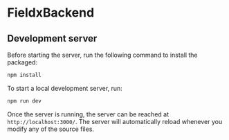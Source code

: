 # FieldxBackend

## Development server

Before starting the server, run the following command to install the packaged:

```bash
npm install
```

To start a local development server, run:

```bash
npm run dev
```

Once the server is running, the server can be reached at `http://localhost:3000/`. The server will automatically reload whenever you modify any of the source files.